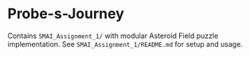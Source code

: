 # Probe-s-Journey

Contains `SMAI_Assignment_1/` with modular Asteroid Field puzzle implementation. See `SMAI_Assignment_1/README.md` for setup and usage.